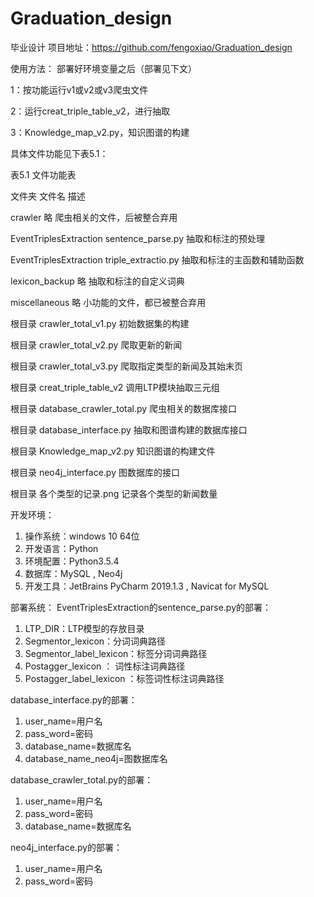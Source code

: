 # Graduation_design
毕业设计
项目地址：https://github.com/fengoxiao/Graduation_design

使用方法：
部署好环境变量之后（部署见下文）

1：按功能运行v1或v2或v3爬虫文件

2：运行creat_triple_table_v2，进行抽取

3：Knowledge_map_v2.py，知识图谱的构建

具体文件功能见下表5.1：

表5.1 文件功能表

文件夹	                  文件名	                描述

crawler	                略	                    爬虫相关的文件，后被整合弃用

EventTriplesExtraction	sentence_parse.py	     抽取和标注的预处理

EventTriplesExtraction  triple_extractio.py	     抽取和标注的主函数和辅助函数
			      
lexicon_backup	        略	                    抽取和标注的自定义词典

miscellaneous	          略	                    小功能的文件，都已被整合弃用

根目录	                 crawler_total_v1.py	  初始数据集的构建

根目录	                 crawler_total_v2.py	  爬取更新的新闻

根目录	                 crawler_total_v3.py	  爬取指定类型的新闻及其始末页

根目录	                 creat_triple_table_v2	调用LTP模块抽取三元组

根目录	                 database_crawler_total.py	爬虫相关的数据库接口

根目录	                 database_interface.py	抽取和图谱构建的数据库接口

根目录                	Knowledge_map_v2.py	    知识图谱的构建文件

根目录	                 neo4j_interface.py	    图数据库的接口

根目录	                各个类型的记录.png	     记录各个类型的新闻数量


开发环境：
1. 操作系统：windows 10 64位
2. 开发语言：Python
3. 环境配置：Python3.5.4
4. 数据库：MySQL , Neo4j
5. 开发工具：JetBrains PyCharm 2019.1.3 , Navicat for MySQL

部署系统：
EventTriplesExtraction的sentence_parse.py的部署：
1. LTP_DIR：LTP模型的存放目录
2. Segmentor_lexicon：分词词典路径
3. Segmentor_label_lexicon：标签分词词典路径
4. Postagger_lexicon ：  词性标注词典路径
5. Postagger_label_lexicon ：标签词性标注词典路径

database_interface.py的部署：
1. user_name=用户名
2. pass_word=密码
3. database_name=数据库名
4. database_name_neo4j=图数据库名

database_crawler_total.py的部署：
1. user_name=用户名
2. pass_word=密码
3. database_name=数据库名

neo4j_interface.py的部署：
1. user_name=用户名
2. pass_word=密码

